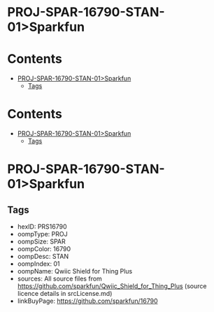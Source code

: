 
PROJ-SPAR-16790-STAN-01>Sparkfun
================================

Contents
========

* [PROJ-SPAR-16790-STAN-01>Sparkfun](#proj-spar-16790-stan-01sparkfun)
	* [Tags](#tags)

Contents
========

* [PROJ-SPAR-16790-STAN-01>Sparkfun](#proj-spar-16790-stan-01sparkfun)
	* [Tags](#tags)

# PROJ-SPAR-16790-STAN-01>Sparkfun

## Tags

- hexID: PRS16790
- oompType: PROJ
- oompSize: SPAR
- oompColor: 16790
- oompDesc: STAN
- oompIndex: 01
- oompName: Qwiic Shield for Thing Plus
- sources: All source files from https://github.com/sparkfun/Qwiic_Shield_for_Thing_Plus (source licence details in srcLicense.md)
- linkBuyPage: https://github.com/sparkfun/16790

